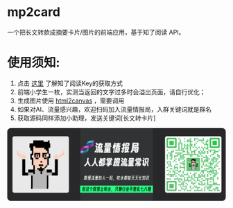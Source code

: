 # mp2card
一个把长文转款成摘要卡片/图片的前端应用，基于知了阅读 API。
# 使用须知:
1. 点击 [这里](https://open.chatsum.ai/#/guide/apply) 了解知了阅读Key的获取方式
2. 前端小学生一枚，实测当返回的文字过多时会溢出页面，请自行优化；
3. 生成图片使用 [html2canvas](https://github.com/niklasvh/html2canvas) ，需要调用
4. 如果对AI、流量感兴趣，欢迎扫码加入流量情报局，入群关键词就是群名
5. 获取源码同样添加小助理，发送关键词[长文转卡片]

![群图片](group.png)
